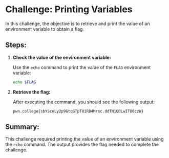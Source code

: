 # Challenge: Printing Variables

In this challenge, the objective is to retrieve and print the value of an environment variable to obtain a flag.

## Steps:

1. **Check the value of the environment variable:**

    Use the `echo` command to print the value of the `FLAG` environment variable:

    ```bash
    echo $FLAG
    ```

2. **Retrieve the flag:**

    After executing the command, you should see the following output:

    ```
    pwn.college{sbYSceLy2p9GtqGTpT81RB4Mrsc.ddTN1QDLwITO0czW}
    ```

## Summary:

This challenge required printing the value of an environment variable using the `echo` command. The output provides the flag needed to complete the challenge.
